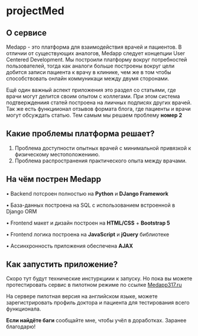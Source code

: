 # projectMed

## О сервисе
Medapp - это платформа для взаимодействия врачей и пациентов. В отличии от существующих аналогов, Medapp следует концепции User Centered Development. 
Мы построили платформу вокруг потребностей пользователей, тогда как аналоги больше построены вокруг цели добится записи пациента к врачу в клинике, чем же в том чтобы способствовать онлайн коммуникаци между двумя сторонами. 

Ещё один важный аспект приложения это раздел со статьями, где врачи могут делится своим опытом с коллегами. При этом система подтверждениия статей построена на лиичных подписях других врачей. Так же есть функциионал отзывов формата блога, где пациенты и врачи могут обсуждать статью. Тем самым мы решаем проблему **номер 2**

## Какие проблемы платформа решает?

1. Проблема доступности опытных врачей с минимальной привязкой к физическому местоположениию. 
2. Проблема распространения практического опыта между врачами. 


## На чём пострен Medapp

  •   Backend потсроен полностью на **Python** и **DJango Framework**
  
  •   База-данных построена на SQL с использованием встроенной в Django ORM 
  
  •   Frontend макет и дизайн построен на **HTML/CSS** + **Bootstrap 5**
  
  •   Frontend логика построена на **JavaScript** и **jQuery** библиотеке
  
  •   Ассинхронность приложения обеспечена **AJAX**
 
 ## Как запустить приложение?
 
 Скоро тут будут технические инстуркциии к запуску. Но пока вы можете протестировать сервис в пилотном режиме по ссылке [Medapp317.ru](https://medapp317.ru) 
 
 На сервере пилотная версия на английском языке, можете зарегистрировать профиль доктора и пациента для тестирования всего функционала. 
 
 **Если найдёте баги** сообщайте мне, чтобы учёл в доработках. Заранее благодарю!

